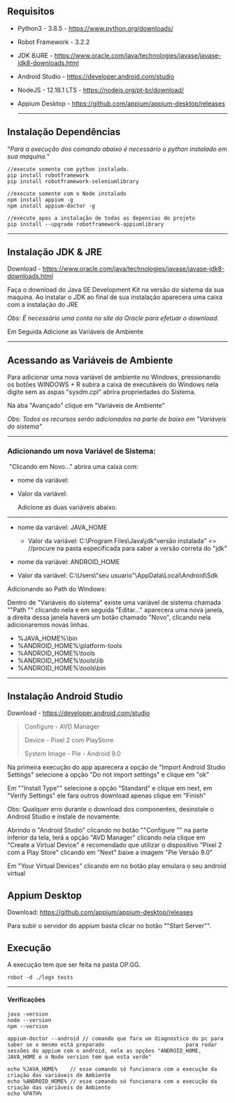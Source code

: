 

## Requisitos

- Python3 - 3.8.5  -  https://www.python.org/downloads/

- Robot Framework - 3.2.2

- JDK 8/JRE - https://www.oracle.com/java/technologies/javase/javase-jdk8-downloads.html

- Android Studio - https://developer.android.com/studio

- NodeJS - 12.18.1 LTS - https://nodejs.org/pt-br/download/

- Appium Desktop - https://github.com/appium/appium-desktop/releases

  ------

  

## Instalação  Dependências

"*Para a execução dos comando abaixo é necessário o python instalado em sua maquina.*"

```
//execute somente com python instalado.
pip install robotframework
pip install robotframework-seleniumlibrary

//execute somente com o Node instalado
npm install appium -g
npm install appium-doctor -g

//execute apos a instalação de todas as depencias do projeto
pip install --upgrade robotframework-appiumlibrary
```

------

## Instalação JDK & JRE

Download - https://www.oracle.com/java/technologies/javase/javase-jdk8-downloads.html

Faça o download do Java SE Development Kit na versão do sistema da sua maquina. Ao instalar o JDK ao final de sua instalação aparecera uma caixa com a instalação do JRE

*Obs: É necessário uma conta no site da Oracle para efetuar o download.*

Em Seguida Adicione as Variáveis de Ambiente

------

## Acessando as Variáveis de Ambiente

Para adicionar uma nova variável de ambiente no Windows, pressionando os botões  WINDOWS + R subira a caixa de executáveis do Windows nela digite sem as aspas  "sysdm.cpl" abrira propriedades do Sistema.

Na aba "Avançado" clique em "Variáveis de Ambiente"

*Obs: Todos os recursos serão adicionados na parte de baixo em  "Variáveis do sistema"*

------

### Adicionando um nova Variável de Sistema:

​	"Clicando em Novo..." abrira uma caixa com:

- nome da variável:  

- Valor da variável: 

  Adicione as duas variáveis abaixo.

------

- nome da variável:  JAVA_HOME

  - Valor da variável: C:\Program Files\Java\jdk"versão instalada"			<= //procure na pasta especificada para saber a versão correta do "jdk"


- nome da variável:  ANDROID_HOME
- Valor da variável: C:\Users\\"seu usuario"\AppData\Local\Android\Sdk



Adicionando ao Path do Windows:

Dentro de "Variáveis do sistema" existe uma variável de sistema chamada ""Path "" clicando nela e em seguida "Editar..." aparecera uma nova janela, a direita dessa janela haverá um botão chamado "Novo", clicando nela adicionaremos novas linhas.

- %JAVA_HOME%\bin
- %ANDROID_HOME%\platform-tools
- %ANDROID_HOME%\tools
- %ANDROID_HOME%\tools\lib
- %ANDROID_HOME%\tools\bin

------

## Instalação Android Studio

Download -  https://developer.android.com/studio

> Configure - AVD Manager
>
> Device - Pixel 2 com PlayStore
>
> System Image - Pie - Android 9.0

Na primeira execução do app aparecera a opção de "Import Android Studio Settings" selecione a opção "Do not import settings" e clique em "ok"

Em ""Install Type"" selecione a opção "Standard" e clique em next, em "Verify Settings" ele fara outros download apenas clique em "Finish"

Obs: Qualquer erro durante o download dos componentes, desinstale o Android Studio e instale de novamente.

Abrindo o "Android Studio" clicando no botão ""Configure "" na parte inferior da tela, terá a opção "AVD Manager" clicando nela clique em "Create a Virtual Device" é recomendado que utilizar o dispositivo "Pixel 2 com a Play Store" clicando em "Next" baixe a imagem "Pie Versão 9.0"

Em "Your Virtual Devices" clicando em no botão play emulara o seu android virtual

## Appium Desktop

Download: https://github.com/appium/appium-desktop/releases

Para subir o servidor do appium basta clicar no botão ""Start Server"".

## Execução

A execução tem que ser feita na pasta OP.GG.

```
robot -d ./logs tests
```

------

#### Verificações

```
java -version
node --version
npm --version

appium-doctor --android // comando que fara um diagnostico do pc para saber se o mesmo está preparado 						   para rodar sessões do appium com o android, nele as opções "ANDROID_HOME, 						  JAVA_HOME e o Node version tem que esta verde"

echo %JAVA_HOME%	// esse comando só funcionara com a execução da criação das variáveis de Ambiente
echo %ANDROID_HOME%	// esse comando só funcionara com a execução da criação das variáveis de Ambiente
echo %PATH%
```
